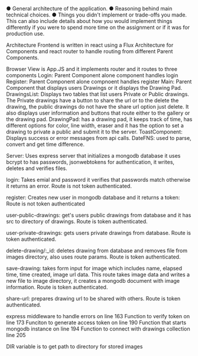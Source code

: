● General architecture of the application. 
● Reasoning behind main technical choices. 
● Things you didn't implement or trade-offs you made. This can also include details about how you would implement things differently if you were to spend more time on the assignment or if it was for production use.

Architecture
Frontend is written in react using a Flux Architecture for Components and react router to handle routing from different Parent Components.

Browser View is App.JS and it implements router and it routes to three components
Login: Parent Component alone component handles login
Register: Parent Component alone compnoent handles register
Main: Parent Component that displays users Drawings or it displays the Drawing Pad.
DrawingsList: Displays two tables that list users Private or Public drawings. The Private drawings have a button to share the url or to the delete the drawing, the public drawings do not have the share url option just delete.
It also displays user information and buttons that route either to the gallery or the drawing pad.
DrawingPad: has a drawing pad, it keeps track of time, has different options for color, line width, eraser and it has the option to set a drawing to private a public and submit it to the server.
ToastComponent: Displays success or error messages from api calls.
DateFNS: used to parse, convert and get time difference.

Server: 
Uses express server that initializes a mongodb database it uses bcrypt to has passwords, jsonwebtokens for authentication, it writes, deletes and verifies files. 

login: Takes emial and password it verifies that passwords match otherwise it returns an error. Route is not token authenticated.

register: Creates new user in mongodb database and it returns a token: Route is not token authenticated

user-public-drawings: get's users public drawings from database and it has src to directory of drawings. Route is token authenticated.

user-private-drawings: gets users private drawings from database. Route is token authenticated.

delete-drawing/:_id: deletes drawing from database and removes file from images directory, also uses route params. Route is token authenticated.

save-drawing: takes form input for image which includes name, elapsed time, time created, image url data. This route takes image data and writes a new file to image directory, it creates a mongodb document with image information. Route is token authenticated.

share-url: prepares drawing url to be shared with others. Route is token authenticated.

express middleware to handle errors on line 163
Function to verify token on line 173
Funciton to generate access token on line 190
Function that starts mongodb instance on line 194
Function to connect with drawings collection line 205

DIR variable is to get path to directory for stored images

